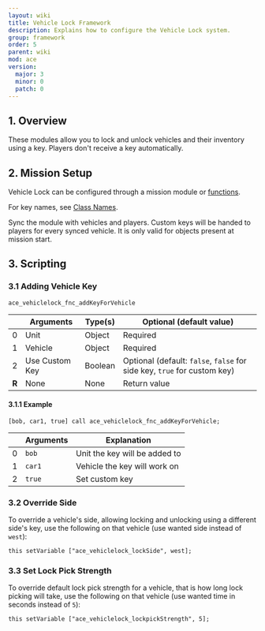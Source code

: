 ```yaml
---
layout: wiki
title: Vehicle Lock Framework
description: Explains how to configure the Vehicle Lock system.
group: framework
order: 5
parent: wiki
mod: ace
version:
  major: 3
  minor: 0
  patch: 0
---
```


## 1. Overview

These modules allow you to lock and unlock vehicles and their inventory using a key. Players don't receive a key automatically.

## 2. Mission Setup

Vehicle Lock can be configured through a mission module or [functions](#scripting).

For key names, see [Class Names](../class-names.html#vehicle-lock).

Sync the module with vehicles and players. Custom keys will be handed to players for every synced vehicle. It is only valid for objects present at mission start.


## 3. Scripting

### 3.1 Adding Vehicle Key

`ace_vehiclelock_fnc_addKeyForVehicle`

|    | Arguments | Type(s) | Optional (default value) |
|----| --------- | ------- | ------------------------ |
| 0  | Unit | Object | Required |
| 1  | Vehicle | Object | Required |
| 2  | Use Custom Key | Boolean | Optional (default: `false`, `false` for side key, `true` for custom key) |
| **R** | None | None | Return value |

#### 3.1.1 Example

`[bob, car1, true] call ace_vehiclelock_fnc_addKeyForVehicle;`

|    | Arguments | Explanation |
|----| --------- | ----------- |
| 0  | `bob` | Unit the key will be added to |
| 1  | `car1` | Vehicle the key will work on |
| 2  | `true` | Set custom key |

### 3.2 Override Side

To override a vehicle's side, allowing locking and unlocking using a different side's key, use the following on that vehicle (use wanted side instead of `west`):

```sqf
this setVariable ["ace_vehiclelock_lockSide", west];
```

### 3.3 Set Lock Pick Strength

To override default lock pick strength for a vehicle, that is how long lock picking will take, use the following on that vehicle (use wanted time in seconds instead of `5`):

```sqf
this setVariable ["ace_vehiclelock_lockpickStrength", 5];
```
